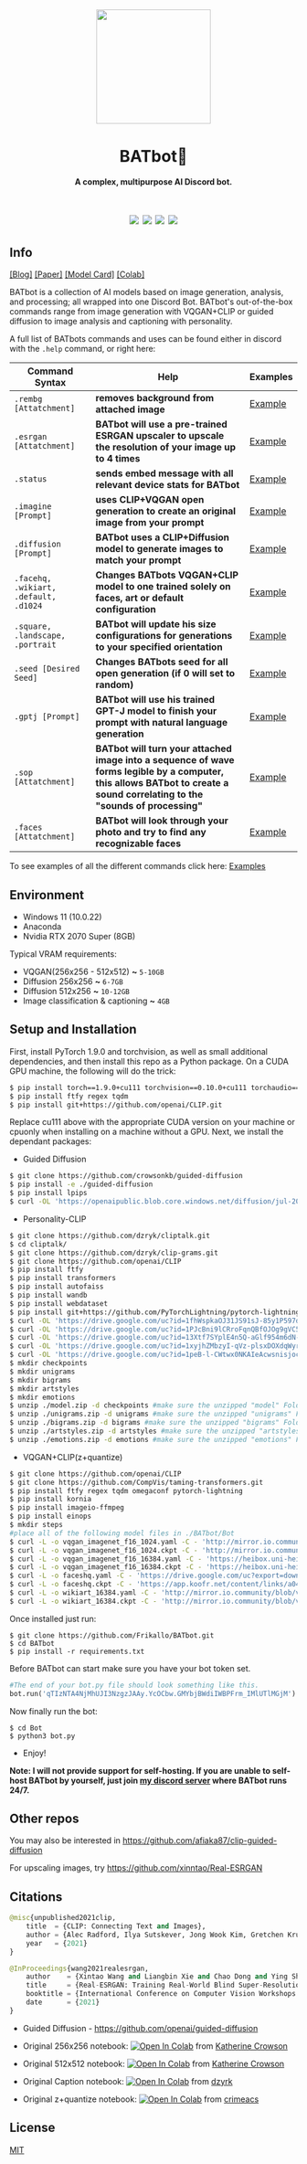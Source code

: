<h2 align="center">
  <img src="https://cdn.discordapp.com/attachments/882342184924348478/923980750615904296/image-modified.png" height='200px' width='200px'>
</h2>

<h1 align="center">BATbot🦇</h1>
<h4 align="center">A complex, multipurpose AI Discord bot.</h4>

<h1 align="center">
  <img src="https://img.shields.io/badge/discord.py-2.0-blue?style=flat" />
  <img src="https://img.shields.io/badge/Python-3.9-green?style=flat&logo=python" />
  <img src="https://img.shields.io/badge/stage-development-red.svg" />
  <img src="https://img.shields.io/badge/build-passing-green.svg">
</h1>

## Info
[[Blog]](https://openai.com/blog/clip/) [[Paper]](https://arxiv.org/abs/2103.00020) [[Model Card]](model-card.md) [[Colab]](https://colab.research.google.com/github/openai/clip/blob/master/notebooks/Interacting_with_CLIP.ipynb)

BATbot is a collection of AI models based on image generation, analysis, and processing; all wrapped into one Discord Bot. BATbot's out-of-the-box commands range from image generation with VQGAN+CLIP or guided diffusion to image analysis and captioning with personality.

A full list of BATbots commands and uses can be found either in discord with the ```.help``` command, or right here:

|Command Syntax|Help|Examples|
|---|---|---
|`.rembg [Attatchment]`|**removes background from attached image**|[Example](https://github.com/Frikallo/BATbot/tree/main/Bot/Examples/.rembg)
|`.esrgan [Attatchment]`|**BATbot will use a pre-trained ESRGAN upscaler to upscale the resolution of your image up to 4 times**|[Example](https://github.com/Frikallo/BATbot/tree/main/Bot/Examples/.esrgan)
|`.status`|**sends embed message with all relevant device stats for BATbot**|[Example](https://github.com/Frikallo/BATbot/tree/main/Bot/Examples/.status)
|`.imagine [Prompt]`|**uses CLIP+VQGAN open generation to create an original image from your prompt**|[Example](https://github.com/Frikallo/BATbot/tree/main/Bot/Examples/.imagine)
|`.diffusion [Prompt]`|**BATbot uses a CLIP+Diffusion model to generate images to match your prompt**|[Example](https://github.com/Frikallo/BATbot/tree/main/Bot/Examples/.diffusion)
|`.facehq, .wikiart, .default, .d1024`|**Changes BATbots VQGAN+CLIP model to one trained solely on faces, art or default configuration**|[Example](https://github.com/Frikallo/BATbot/tree/main/Bot/Examples/.facehq%2C%20.wikiart%2C%20.default%2C%20.d1024)
|`.square, .landscape, .portrait`|**BATbot will update his size configurations for generations to your specified orientation**|[Example](https://github.com/Frikallo/BATbot/tree/main/Bot/Examples/.square%2C%20.landscape%2C%20.portrait)
|`.seed [Desired Seed]`|**Changes BATbots seed for all open generation (if 0 will set to random)**|[Example](https://github.com/Frikallo/BATbot/tree/main/Bot/Examples/.seed)
|`.gptj [Prompt]`|**BATbot will use his trained GPT-J model to finish your prompt with natural language generation**|[Example](https://github.com/Frikallo/BATbot/tree/main/Bot/Examples/.gptj)
|`.sop [Attatchment]`|**BATbot will turn your attached image into a sequence of wave forms legible by a computer, this allows BATbot to create a sound correlating to the "sounds of processing"**|[Example](https://github.com/Frikallo/BATbot/tree/main/Bot/Examples/.sop)
|`.faces [Attatchment]`|**BATbot will look through your photo and try to find any recognizable faces**|[Example](https://github.com/Frikallo/BATbot/tree/main/Bot/Examples/.faces)


To see examples of all the different commands click here: [Examples](https://github.com/Frikallo/BATbot/tree/main/Bot/Examples)


## Environment
* Windows 11 (10.0.22)
* Anaconda
* Nvidia RTX 2070 Super (8GB)

Typical VRAM requirements:

* VQGAN(256x256 - 512x512) **~** `5-10GB`
* Diffusion 256x256 **~** `6-7GB`
* Diffusion 512x256 **~** `10-12GB`
* Image classification & captioning **~** `4GB`

## Setup and Installation

First, install PyTorch 1.9.0 and torchvision, as well as small additional dependencies, and then install this repo as a Python package. On a CUDA GPU machine, the following will do the trick:
```bash
$ pip install torch==1.9.0+cu111 torchvision==0.10.0+cu111 torchaudio==0.9.0 -f https://download.pytorch.org/whl/torch_stable.html
$ pip install ftfy regex tqdm
$ pip install git+https://github.com/openai/CLIP.git
```
Replace cu111 above with the appropriate CUDA version on your machine or cpuonly when installing on a machine without a GPU. Next, we install the dependant packages:
* Guided Diffusion
```bash
$ git clone https://github.com/crowsonkb/guided-diffusion
$ pip install -e ./guided-diffusion
$ pip install lpips
$ curl -OL 'https://openaipublic.blob.core.windows.net/diffusion/jul-2021/256x256_diffusion_uncond.pt'
```
* Personality-CLIP
```bash
$ git clone https://github.com/dzryk/cliptalk.git
$ cd cliptalk/
$ git clone https://github.com/dzryk/clip-grams.git
$ git clone https://github.com/openai/CLIP
$ pip install ftfy
$ pip install transformers
$ pip install autofaiss
$ pip install wandb
$ pip install webdataset
$ pip install git+https://github.com/PyTorchLightning/pytorch-lightning
$ curl -OL 'https://drive.google.com/uc?id=1fhWspkaOJ31JS91sJ-85y1P597dIfavJ'
$ curl -OL 'https://drive.google.com/uc?id=1PJcBni9lCRroFqnQBfOJOg9gVC5urq2H'
$ curl -OL 'https://drive.google.com/uc?id=13Xtf7SYplE4n5Q-aGlf954m6dN-qsgjW'
$ curl -OL 'https://drive.google.com/uc?id=1xyjhZMbzyI-qVz-plsxDOXdqWyrKbmyS'
$ curl -OL 'https://drive.google.com/uc?id=1peB-l-CWtwx0NKAIeAcwsnisjocc--66'
$ mkdir checkpoints
$ mkdir unigrams
$ mkdir bigrams
$ mkdir artstyles
$ mkdir emotions
$ unzip ./model.zip -d checkpoints #make sure the unzipped "model" Folder goes in ./BATbot/Bot/checkpoints 
$ unzip ./unigrams.zip -d unigrams #make sure the unzipped "unigrams" Folder goes in ./BATbot/Bot/unigrams 
$ unzip ./bigrams.zip -d bigrams #make sure the unzipped "bigrams" Folder goes in ./BATbot/Bot/bigrams 
$ unzip ./artstyles.zip -d artstyles #make sure the unzipped "artstyles" Folder goes in ./BATbot/Bot/artstyles 
$ unzip ./emotions.zip -d emotions #make sure the unzipped "emotions" Folder goes in ./BATbot/Bot/emotions 
```
* VQGAN+CLIP(z+quantize)
```bash
$ git clone https://github.com/openai/CLIP
$ git clone https://github.com/CompVis/taming-transformers.git
$ pip install ftfy regex tqdm omegaconf pytorch-lightning
$ pip install kornia
$ pip install imageio-ffmpeg   
$ pip install einops          
$ mkdir steps
#place all of the following model files in ./BATbot/Bot
$ curl -L -o vqgan_imagenet_f16_1024.yaml -C - 'http://mirror.io.community/blob/vqgan/vqgan_imagenet_f16_1024.yaml' #ImageNet 1024
$ curl -L -o vqgan_imagenet_f16_1024.ckpt -C - 'http://mirror.io.community/blob/vqgan/vqgan_imagenet_f16_1024.ckpt'  #ImageNet 1024
$ curl -L -o vqgan_imagenet_f16_16384.yaml -C - 'https://heibox.uni-heidelberg.de/d/a7530b09fed84f80a887/files/?p=%2Fconfigs%2Fmodel.yaml&dl=1' #ImageNet 16384
$ curl -L -o vqgan_imagenet_f16_16384.ckpt -C - 'https://heibox.uni-heidelberg.de/d/a7530b09fed84f80a887/files/?p=%2Fckpts%2Flast.ckpt&dl=1' #ImageNet 16384
$ curl -L -o faceshq.yaml -C - 'https://drive.google.com/uc?export=download&id=1fHwGx_hnBtC8nsq7hesJvs-Klv-P0gzT' #FacesHQ
$ curl -L -o faceshq.ckpt -C - 'https://app.koofr.net/content/links/a04deec9-0c59-4673-8b37-3d696fe63a5d/files/get/last.ckpt?path=%2F2020-11-13T21-41-45_faceshq_transformer%2Fcheckpoints%2Flast.ckpt' #FacesHQ
$ curl -L -o wikiart_16384.yaml -C - 'http://mirror.io.community/blob/vqgan/wikiart_16384.yaml' #WikiArt 16384
$ curl -L -o wikiart_16384.ckpt -C - 'http://mirror.io.community/blob/vqgan/wikiart_16384.ckpt' #WikiArt 16384
```
Once installed just run:
```
$ git clone https://github.com/Frikallo/BATbot.git
$ cd BATbot 
$ pip install -r requirements.txt
```
Before BATbot can start make sure you have your bot token set.
```python
#The end of your bot.py file should look something like this.
bot.run('qTIzNTA4NjMhUJI3NzgzJAAy.YcOCbw.GMYbjBWdiIWBPFrm_IMlUTlMGjM') #Your Token Here
```
Now finally run the bot:
```
$ cd Bot
$ python3 bot.py
```
* Enjoy!

**Note: I will not provide support for self-hosting. If you are unable to self-host BATbot by yourself, just join [my discord server](https://discord.gg/KyU9tFN7gy) where BATbot runs 24/7.**

## Other repos

You may also be interested in <https://github.com/afiaka87/clip-guided-diffusion>

For upscaling images, try <https://github.com/xinntao/Real-ESRGAN>

## Citations

```python
@misc{unpublished2021clip,
    title  = {CLIP: Connecting Text and Images},
    author = {Alec Radford, Ilya Sutskever, Jong Wook Kim, Gretchen Krueger, Sandhini Agarwal},
    year   = {2021}
}

@InProceedings{wang2021realesrgan,
    author    = {Xintao Wang and Liangbin Xie and Chao Dong and Ying Shan},
    title     = {Real-ESRGAN: Training Real-World Blind Super-Resolution with Pure Synthetic Data},
    booktitle = {International Conference on Computer Vision Workshops (ICCVW)},
    date      = {2021}
}
```
* Guided Diffusion - <https://github.com/openai/guided-diffusion>


* Original 256x256 notebook: [![Open In Colab][colab-badge]][colab-notebook1] from [Katherine Crowson](https://github.com/crowsonkb)

[colab-notebook1]: <https://colab.research.google.com/drive/12a_Wrfi2_gwwAuN3VvMTwVMz9TfqctNj#scrollTo=X5gODNAMEUCR>
[colab-badge]: <https://colab.research.google.com/assets/colab-badge.svg>
* Original 512x512 notebook: [![Open In Colab][colab-badge]][colab-notebook2] from [Katherine Crowson](https://github.com/crowsonkb)

[colab-notebook2]: <https://colab.research.google.com/drive/1QBsaDAZv8np29FPbvjffbE1eytoJcsgA#scrollTo=VnQjGugaDZPJ>
[colab-badge]: <https://colab.research.google.com/assets/colab-badge.svg>

* Original Caption notebook: [![Open In Colab][colab-badge]][colab-notebook3] from [dzyrk](https://github.com/dzryk)

[colab-notebook3]: <https://colab.research.google.com/drive/171GirNbCVc-ScyBynI3Uy2fgYcmW3BB>
[colab-badge]: <https://colab.research.google.com/assets/colab-badge.svg>

* Original z+quantize notebook: [![Open In Colab][colab-badge]][colab-notebook3] from [crimeacs](https://github.com/crimeacs)

[colab-notebook3]: <https://colab.research.google.com/drive/1ZAus_gn2RhTZWzOWUpPERNC0Q8OhZRTZ>
[colab-badge]: <https://colab.research.google.com/assets/colab-badge.svg>
## License
[MIT](https://github.com/Frikallo/BATbot/blob/main/LICENSE)